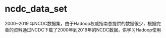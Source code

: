 # ncdc_data_set
2000~2019 年NCDC数据集，由于Hadoop权威指南总提供的数据很少，根据完善的资料通过NCDC下载了2000年到2019年的NCDC数据，供学习Hadoop使用

